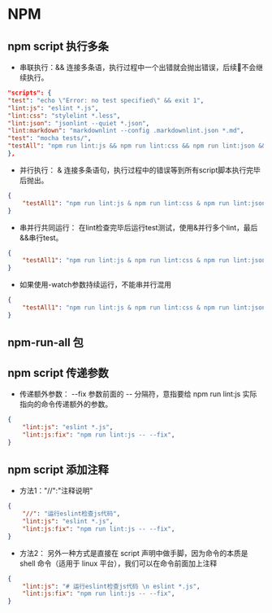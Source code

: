 # NPM 

## npm script 执行多条

* 串联执行：&& 连接多条语，执行过程中一个出错就会抛出错误，后续不会继续执行。

```json
"scripts": {
"test": "echo \"Error: no test specified\" && exit 1",
"lint:js": "eslint *.js",
"lint:css": "stylelint *.less",
"lint:json": "jsonlint --quiet *.json",
"lint:markdown": "markdownlint --config .markdownlint.json *.md",
"test": "mocha tests/",
"testAll": "npm run lint:js && npm run lint:css && npm run lint:json && npm run lint:markdown && mocha /test"
},
```

* 并行执行： & 连接多条语句，执行过程中的错误等到所有script脚本执行完毕后抛出。

```json
{
    "testAll1": "npm run lint:js & npm run lint:css & npm run lint:json & npm run lint:markdown & mocha /test"
}
```

* 串并行共同运行： 在lint检查完毕后运行test测试，使用&并行多个lint，最后&&串行test。

```json
{
    "testAll1": "npm run lint:js & npm run lint:css & npm run lint:json & npm run lint:markdown && mocha /test"
}
```

* 如果使用-watch参数持续运行，不能串并行混用

```json
{
    "testAll1": "npm run lint:js & npm run lint:css & npm run lint:json & npm run lint:markdown & mocha -w /test"
}
```

## npm-run-all 包

## npm script 传递参数

* 传递额外参数： --fix 参数前面的 -- 分隔符，意指要给 npm run lint:js 实际指向的命令传递额外的参数。

```json
{
    "lint:js": "eslint *.js",
    "lint:js:fix": "npm run lint:js -- --fix",
}
```

## npm script 添加注释

* 方法1："//":"注释说明"

```json
{
    "//": "运行eslint检查js代码",
    "lint:js": "eslint *.js",
    "lint:js:fix": "npm run lint:js -- --fix",
}
```

* 方法2： 另外一种方式是直接在 script 声明中做手脚，因为命令的本质是 shell 命令（适用于 linux 平台），我们可以在命令前面加上注释

```json
{
    "lint:js": "# 运行eslint检查js代码 \n eslint *.js",
    "lint:js:fix": "npm run lint:js -- --fix",
}
```